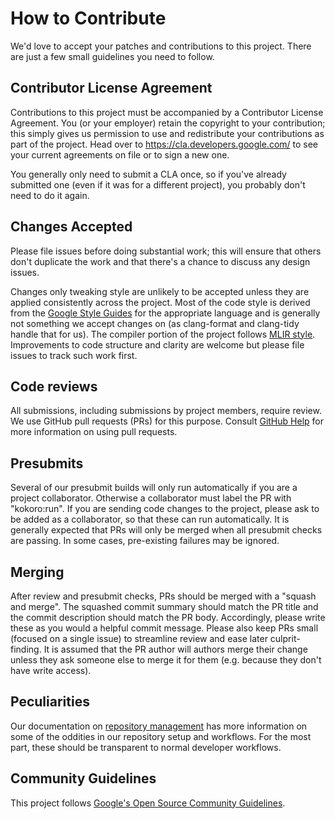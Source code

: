 # How to Contribute

We'd love to accept your patches and contributions to this project. There are
just a few small guidelines you need to follow.

## Contributor License Agreement

Contributions to this project must be accompanied by a Contributor License
Agreement. You (or your employer) retain the copyright to your contribution;
this simply gives us permission to use and redistribute your contributions as
part of the project. Head over to <https://cla.developers.google.com/> to see
your current agreements on file or to sign a new one.

You generally only need to submit a CLA once, so if you've already submitted one
(even if it was for a different project), you probably don't need to do it
again.

## Changes Accepted

Please file issues before doing substantial work; this will ensure that others
don't duplicate the work and that there's a chance to discuss any design issues.

Changes only tweaking style are unlikely to be accepted unless they are applied
consistently across the project. Most of the code style is derived from the
[Google Style Guides](http://google.github.io/styleguide/) for the appropriate
language and is generally not something we accept changes on (as clang-format
and clang-tidy handle that for us). The compiler portion of the project follows
[MLIR style](https://mlir.llvm.org/getting_started/DeveloperGuide/#style-guide).
Improvements to code structure and clarity are welcome but please file issues to
track such work first.

## Code reviews

All submissions, including submissions by project members, require review. We
use GitHub pull requests (PRs) for this purpose. Consult
[GitHub Help](https://help.github.com/articles/about-pull-requests/) for more
information on using pull requests.

## Presubmits

Several of our presubmit builds will only run automatically if you are a project
collaborator. Otherwise a collaborator must label the PR with "kokoro:run". If
you are sending code changes to the project, please ask to be added as a
collaborator, so that these can run automatically. It is generally expected that
PRs will only be merged when all presubmit checks are passing. In some cases,
pre-existing failures may be ignored.

## Merging

After review and presubmit checks, PRs should be merged with a "squash and
merge". The squashed commit summary should match the PR title and the commit
description should match the PR body. Accordingly, please write these as you
would a helpful commit message. Please also keep PRs small (focused on a single
issue) to streamline review and ease later culprit-finding. It is assumed that
the PR author will authors merge their change unless they ask someone else to
merge it for them (e.g. because they don't have write access).

## Peculiarities

Our documentation on
[repository management](https://github.com/google/iree/blob/master/docs/repository_management.md)
has more information on some of the oddities in our repository setup and
workflows. For the most part, these should be transparent to normal developer
workflows.

## Community Guidelines

This project follows
[Google's Open Source Community Guidelines](https://opensource.google.com/conduct/).
